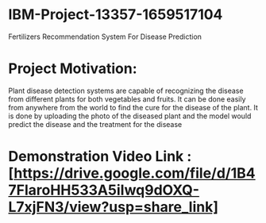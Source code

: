 # IBM-Project-13357-1659517104
Fertilizers Recommendation System For Disease Prediction

# Project Motivation:
Plant disease detection systems are capable of recognizing the disease from different plants for both vegetables and fruits. It can be done easily from anywhere from the world to find the cure for the disease of the plant. It is done by uploading the photo of the diseased plant and the model would predict the disease and the treatment for the disease  

# Demonstration Video Link : [https://drive.google.com/file/d/1B47FlaroHH533A5iIwq9dOXQ-L7xjFN3/view?usp=share_link]
